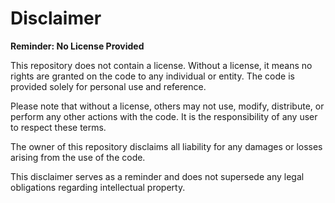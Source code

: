 
# Disclaimer

**Reminder: No License Provided**

This repository does not contain a license. Without a license, it means no rights are granted on the code to any individual or entity. The code is provided solely for personal use and reference.

Please note that without a license, others may not use, modify, distribute, or perform any other actions with the code. It is the responsibility of any user to respect these terms.

The owner of this repository disclaims all liability for any damages or losses arising from the use of the code.

This disclaimer serves as a reminder and does not supersede any legal obligations regarding intellectual property.